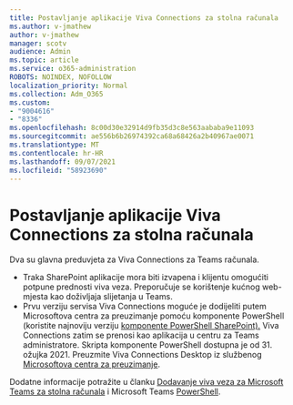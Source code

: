 ```yaml
---
title: Postavljanje aplikacije Viva Connections za stolna računala
ms.author: v-jmathew
author: v-jmathew
manager: scotv
audience: Admin
ms.topic: article
ms.service: o365-administration
ROBOTS: NOINDEX, NOFOLLOW
localization_priority: Normal
ms.collection: Adm_O365
ms.custom:
- "9004616"
- "8336"
ms.openlocfilehash: 8c00d30e32914d9fb35d3c8e563aababa9e11093
ms.sourcegitcommit: ae556b6b26974392ca68a68426a2b40967ae0071
ms.translationtype: MT
ms.contentlocale: hr-HR
ms.lasthandoff: 09/07/2021
ms.locfileid: "58923690"
---
```

# <a name="set-up-the-viva-connections-desktop-app"></a>Postavljanje aplikacije Viva Connections za stolna računala

Dva su glavna preduvjeta za Viva Connections za Teams računala. 

- Traka SharePoint aplikacije mora biti izvaрena i klijentu omogućiti potpune prednosti viva veza. Preporučuje se korištenje kućnog web-mjesta kao doživljaja slijetanja u Teams. 
- Prvu verziju servisa Viva Connections moguće je dodijeliti putem Microsoftova centra za preuzimanje pomoću komponente PowerShell (koristite najnoviju verziju [komponente PowerShell SharePoint).](https://docs.microsoft.com/powershell/sharepoint/sharepoint-online/introduction-sharepoint-online-management-shell?view=sharepoint-ps) Viva Connections zatim se prenosi kao aplikacija u centru za Teams administratore. Skripta komponente PowerShell dostupna je od 31. ožujka 2021. Preuzmite Viva Connections Desktop iz službenog [Microsoftova centra za preuzimanje](https://www.microsoft.com/download/confirmation.aspx?id=102888). 

Dodatne informacije potražite u članku [Dodavanje viva veza za Microsoft Teams za stolna računala](https://docs.microsoft.com/SharePoint/viva-connections) i Microsoft Teams [PowerShell](https://docs.microsoft.com/microsoftteams/teams-powershell-overview).